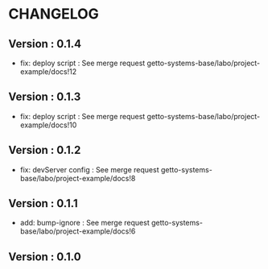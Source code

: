 # CHANGELOG

## Version : 0.1.4

- fix: deploy script : See merge request getto-systems-base/labo/project-example/docs!12


## Version : 0.1.3

- fix: deploy script : See merge request getto-systems-base/labo/project-example/docs!10


## Version : 0.1.2

- fix: devServer config : See merge request getto-systems-base/labo/project-example/docs!8


## Version : 0.1.1

- add: bump-ignore : See merge request getto-systems-base/labo/project-example/docs!6


## Version : 0.1.0


